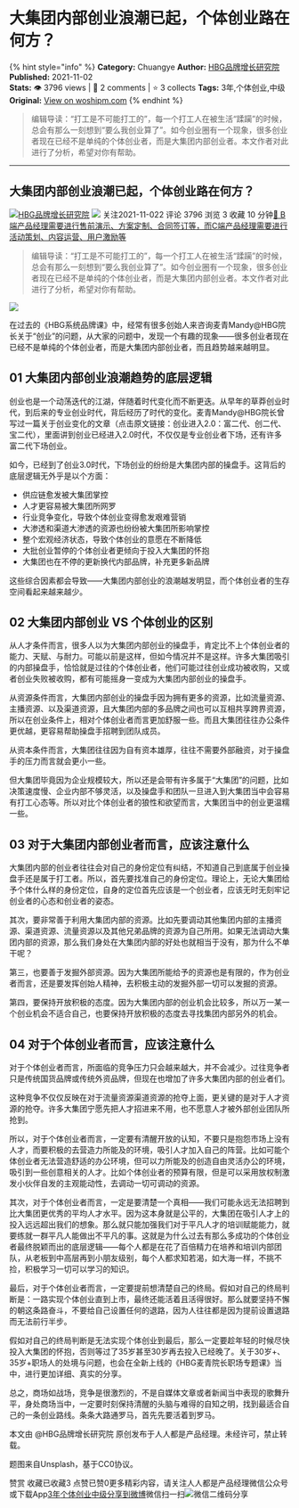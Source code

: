 # 大集团内部创业浪潮已起，个体创业路在何方？
{% hint style="info" %}
**Category:** Chuangye
**Author:** [HBG品牌增长研究院](https://www.woshipm.com/u/941460)
**Published:** 2021-11-02  
**Stats:** 👁️ 3796 views | 💬 2 comments | ⭐ 3 collects
**Tags:** 3年,个体创业,中级
**Original:** [View on woshipm.com](https://www.woshipm.com/chuangye/5197347.html)
{% endhint %}
> 编辑导读：“打工是不可能打工的”，每一个打工人在被生活“蹂躏”的时候，总会有那么一刻想到“要么我创业算了”。如今创业圈有一个现象，很多创业者现在已经不是单纯的个体创业者，而是大集团内部创业者。本文作者对此进行了分析，希望对你有帮助。

---

## 大集团内部创业浪潮已起，个体创业路在何方？

[![](https://image.woshipm.com/wp-files/2021/03/3GejWo7kTir7PU9TtTpu.jpg!/both/72x72)](https://www.woshipm.com/u/941460)[HBG品牌增长研究院](https://www.woshipm.com/u/941460) ![](https://static.woshipm.com/tag/1101_1@2x.png) 关注2021-11-022 评论 3796 浏览 3 收藏 10 分钟[🔗 B端产品经理需要进行售前演示、方案定制、合同签订等，而C端产品经理需要进行活动策划、内容运营、用户激励等](https://ke.qidianla.com/courses/bcpm)

> 编辑导读：“打工是不可能打工的”，每一个打工人在被生活“蹂躏”的时候，总会有那么一刻想到“要么我创业算了”。如今创业圈有一个现象，很多创业者现在已经不是单纯的个体创业者，而是大集团内部创业者。本文作者对此进行了分析，希望对你有帮助。

![](https://image.woshipm.com/wp-files/2021/11/W20IOhhreg26pRHfydjJ.jpg)

在过去的《HBG系统品牌课》中，经常有很多创始人来咨询麦青Mandy@HBG院长关于“创业”的问题，从大家的问题中，发现一个有趣的现象——很多创业者现在已经不是单纯的个体创业者，而是大集团内部创业者，而且趋势越来越明显。

## 01 大集团内部创业浪潮趋势的底层逻辑

创业也是一个动荡迭代的江湖，伴随着时代变化而不断更迭。从早年的草莽创业时代，到后来的专业创业时代，背后经历了时代的变化。麦青Mandy@HBG院长曾写过一篇关于创业变化的文章（点击原文链接：创业进入2.0：富二代、创二代、宝二代），里面讲到创业已经进入2.0时代，不仅仅是专业创业者下场，还有许多富二代下场创业。

如今，已经到了创业3.0时代，下场创业的纷纷是大集团内部的操盘手。这背后的底层逻辑无外乎是以个方面：

*   供应链愈发被大集团掌控
*   人才更容易被大集团所网罗
*   行业竞争变化，导致个体创业变得愈发艰难营销
*   大渗透和渠道大渗透的资源也纷纷被大集团所影响掌控
*   整个宏观经济状态，导致个体创业的意愿在不断降低
*   大批创业暂停的个体创业者更倾向于投入大集团的怀抱
*   大集团也在不停的更新换代内部品牌，补充更多新品牌

这些综合因素都会导致——大集团内部创业的浪潮越发明显，而个体创业者的生存空间看起来越来越少。

## 02 大集团内部创业 VS 个体创业的区别

从人才条件而言，很多人以为大集团内部创业的操盘手，肯定比不上个体创业者的能力、天赋、与耐力。可能以前是这样，但如今情况并不是这样。许多大集团吸引的内部操盘手，恰恰就是过往的个体创业者，他们可能过往创业成功被收购，又或者创业失败被收购，都有可能摇身一变成为大集团内部创业的操盘手。

从资源条件而言，大集团内部创业的操盘手因为拥有更多的资源，比如流量资源、主播资源、以及渠道资源，且大集团内部的多品牌之间也可以互相共享跨界资源，所以在创业条件上，相对个体创业者而言更加舒服一些。而且大集团往往办公条件更优越，更容易帮助操盘手招聘到团队成员。

从资本条件而言，大集团往往因为自有资本雄厚，往往不需要外部融资，对于操盘手的压力而言就会更小一些。

但大集团毕竟因为企业规模较大，所以还是会带有许多属于“大集团”的问题，比如决策速度慢、企业内部不够灵活，以及操盘手和团队一旦进入到大集团当中会容易有打工心态等。所以对比个体创业者的狼性和欲望而言，大集团当中的创业更温糯一些。

## 03 对于大集团内部创业者而言，应该注意什么

大集团内部的创业者往往会对自己的身份定位有纠结，不知道自己到底属于创业操盘手还是属于打工者。所以，首先要找准自己的身份定位。理论上，无论大集团给予个体什么样的身份定位，自身的定位首先应该是一个创业者，应该无时无刻牢记创业者的心态和创业者的姿态。

其次，要非常善于利用大集团内部的资源。比如先要调动其他集团内部的主播资源、渠道资源、流量资源以及其他兄弟品牌的资源为自己所用。如果无法调动大集团内部的资源，那么我们身处在大集团内部的好处也就相当于没有，那为什么不单干呢？

第三，也要善于发掘外部资源。因为大集团所能给予的资源也是有限的，作为创业者而言，还是要发挥创始人精神，去积极主动的发掘外部一切可以发掘的资源。

第四，要保持开放积极的态度。因为大集团内部的创业机会比较多，所以万一某一个创业机会不适合自己，也要保持开放积极的态度去寻找集团内部另外的机会。

## 04 对于个体创业者而言，应该注意什么

对于个体创业者而言，所面临的竞争压力只会越来越大，并不会减少。过往竞争者只是传统国货品牌或传统外资品牌，但现在也增加了许多大集团内部的创业者们。

这种竞争不仅仅反映在对于流量资源渠道资源的抢夺上面，更关键的是对于人才资源的抢夺。许多大集团宁愿先把人才招进来不用，也不愿意人才被外部创业团队所抢到。

所以，对于个体创业者而言，一定要有清醒开放的认知，不要只是抱怨市场上没有人才，而要积极的去营造力所能及的环境，吸引人才加入自己的阵营。比如可能个体创业者无法营造舒适的办公环境，但可以力所能及的创造自由灵活办公的环境，吸引到一些创意相关的人才。比如个体创业者的预算有限，但是可以采用放权制激发小伙伴自发的主观能动性，去调动一切可调动的资源。

其次，对于个体创业者而言，一定是要清楚一个真相——我们可能永远无法招聘到比大集团更优秀的平均人才水平。因为这本身就是公平的，大集团在吸引人才上的投入远远超出我们的想象。那么就只能加强我们对于平凡人才的培训赋能能力，就要练就一群平凡人能做出不平凡的事。这就是为什么过去有那么多成功的个体创业者最终脱颖而出的底层逻辑——每个人都是在花了百倍精力在培养和培训内部团队，从老板到中高层再到小朋友级别，每个人都求知若渴，如大海一样，不挑不捡，积极学习一切可以学习的知识。

最后，对于个体创业者而言，一定要提前想清楚自己的终局。假如对自己的终局判断是：一路实现个体创业直到上市，最终还能活着且活得很好。那么就要坚持不懈的朝这条路奋斗，不要给自己设置任何的退路，因为人往往都是因为提前设置退路而无法前行半步。

假如对自己的终局判断是无法实现个体创业到最后，那么一定要趁年轻的时候尽快投入大集团的怀抱，否则等过了35岁甚至30岁再去投入已经晚了。关于30岁+、35岁+职场人的处境与问题，也会在全新上线的《HBG麦青院长职场专题课》当中，进行更加详细、真实的分享。

总之，商场如战场，竞争是很激烈的，不是自媒体文章或者新闻当中表现的歌舞升平，身处商场当中，一定要时刻保持清醒的头脑与难得的自知之明，找到最适合自己的一条创业路线。条条大路通罗马，首先先要活着到罗马。

本文由 @HBG品牌增长研究院 原创发布于人人都是产品经理。未经许可，禁止转载。

题图来自Unsplash，基于CC0协议。

赞赏 收藏已收藏3 点赞已赞0更多精彩内容，请关注人人都是产品经理微信公众号或下载App[3年](https://www.woshipm.com/tag/3%e5%b9%b4)[个体创业](https://www.woshipm.com/tag/%e4%b8%aa%e4%bd%93%e5%88%9b%e4%b8%9a)[中级](https://www.woshipm.com/tag/%e4%b8%ad%e7%ba%a7)[分享到微博](https://service.weibo.com/share/share.php?appkey=2775287854&title=大集团内部创业浪潮已起，个体创业路在何方？&url=https://www.woshipm.com/chuangye/5197347.html&pic=https://image.woshipm.com/wp-files/2021/11/W20IOhhreg26pRHfydjJ.jpg)微信扫一扫![微信二维码](https://api.pwmqr.com/qrcode/create/?url=https://www.woshipm.com/chuangye/5197347.html)分享
